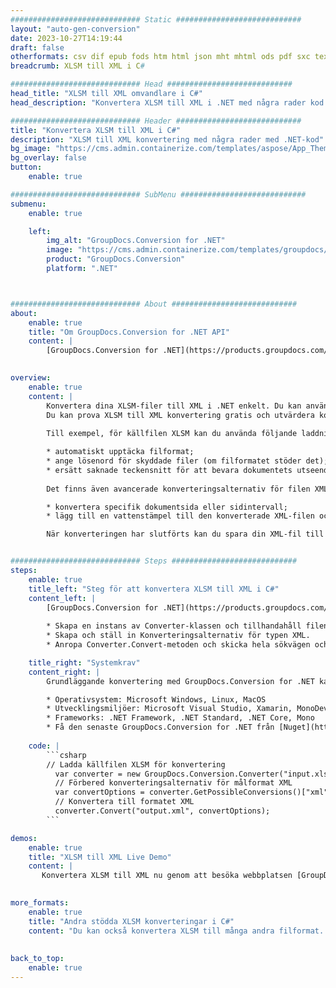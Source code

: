 ```yaml
---
############################# Static ############################
layout: "auto-gen-conversion"
date: 2023-10-27T14:19:44
draft: false
otherformats: csv dif epub fods htm html json mht mhtml ods pdf sxc tex tsv xlam xls xlsb xlsm xlsx xlt xltm xltx xml xps
breadcrumb: XLSM till XML i C#

############################# Head ############################
head_title: "XLSM till XML omvandlare i C#"
head_description: "Konvertera XLSM till XML i .NET med några rader kod. Använd GroupDocs Document Conversion API för att konvertera över 160 filformat."

############################# Header ############################
title: "Konvertera XLSM till XML i C#"
description: "XLSM till XML konvertering med några rader med .NET-kod"
bg_image: "https://cms.admin.containerize.com/templates/aspose/App_Themes/V3/images/bg/header1.png"
bg_overlay: false
button:
    enable: true

############################# SubMenu ############################
submenu:
    enable: true

    left:
        img_alt: "GroupDocs.Conversion for .NET"
        image: "https://cms.admin.containerize.com/templates/groupdocs/images/product-logos/90x90-noborder/groupdocs-conversion-net.png"
        product: "GroupDocs.Conversion"
        platform: ".NET"



############################# About ############################
about:
    enable: true
    title: "Om GroupDocs.Conversion for .NET API"
    content: |
        [GroupDocs.Conversion for .NET](https://products.groupdocs.com/conversion/net/) kan användas för att konvertera Microsoft Word, Excel, PowerPoint, PDF, Visio och andra format. GroupDocs.Conversion är ett fristående API som är lämpligt för back-end och interna system där hög prestanda krävs. Det beror inte på någon programvara som Microsoft eller Open Office.
    

overview:
    enable: true
    content: |
        Konvertera dina XLSM-filer till XML i .NET enkelt. Du kan använda bara ett par C# kodrader i valfri plattform som du vill, som - Windows, Linux, macOS.
        Du kan prova XLSM till XML konvertering gratis och utvärdera konverteringsresultatens kvalitet. Tillsammans med enkla filkonverteringsscenarier kan du prova mer avancerade alternativ för att ladda källfilen XLSM och för att spara resultatet XML. 
        
        Till exempel, för källfilen XLSM kan du använda följande laddningsalternativ:

        * automatiskt upptäcka filformat;
        * ange lösenord för skyddade filer (om filformatet stöder det);
        * ersätt saknade teckensnitt för att bevara dokumentets utseende.
        
        Det finns även avancerade konverteringsalternativ för filen XML:

        * konvertera specifik dokumentsida eller sidintervall;
        * lägg till en vattenstämpel till den konverterade XML-filen och många fler.

        När konverteringen har slutförts kan du spara din XML-fil till den lokala filsökvägen eller någon tredje parts lagring som FTP, Amazon S3, Google Drive, Dropbox etc. Observera - för att konvertera XLSM till {{ TO}} det finns inget behov av någon ytterligare programvara installerad - som MS Office, Open Office, Adobe Acrobat Reader etc.


############################# Steps ############################
steps:
    enable: true
    title_left: "Steg för att konvertera XLSM till XML i C#"
    content_left: |
        [GroupDocs.Conversion for .NET](https://products.groupdocs.com/conversion/net/) gör det enkelt för utvecklare att konvertera en XLSM-fil till XML med några rader kod.
        
        * Skapa en instans av Converter-klassen och tillhandahåll filen XLSM med den fullständiga sökvägen
        * Skapa och ställ in Konverteringsalternativ för typen XML.
        * Anropa Converter.Convert-metoden och skicka hela sökvägen och formatet (XML) som en parameter

    title_right: "Systemkrav"
    content_right: |
        Grundläggande konvertering med GroupDocs.Conversion for .NET kan göras med bara några enkla steg. Våra API:er stöds på alla större plattformar och operativsystem. Innan du kör koden nedan, se till att du har följande förutsättningar installerade på ditt system.

        * Operativsystem: Microsoft Windows, Linux, MacOS
        * Utvecklingsmiljöer: Microsoft Visual Studio, Xamarin, MonoDevelop
        * Frameworks: .NET Framework, .NET Standard, .NET Core, Mono
        * Få den senaste GroupDocs.Conversion for .NET från [Nuget](https://www.nuget.org/packages/groupdocs.conversion)
         
    code: |
        ```csharp    
        // Ladda källfilen XLSM för konvertering
          var converter = new GroupDocs.Conversion.Converter("input.xlsm");
          // Förbered konverteringsalternativ för målformat XML
          var convertOptions = converter.GetPossibleConversions()["xml"].ConvertOptions;
          // Konvertera till formatet XML
          converter.Convert("output.xml", convertOptions);
        ```

demos:
    enable: true
    title: "XLSM till XML Live Demo"
    content: |
       Konvertera XLSM till XML nu genom att besöka webbplatsen [GroupDocs.Conversion App](https://products.groupdocs.app/conversion/family). Onlinedemo har följande fördelar
          

more_formats:
    enable: true
    title: "Andra stödda XLSM konverteringar i C#"
    content: "Du kan också konvertera XLSM till många andra filformat. Se listan nedan."
       
       
back_to_top:
    enable: true
---
```

